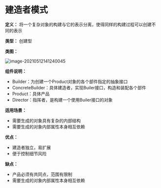 # 建造者模式

**定义：** 将一个复杂对象的构建与它的表示分离，使得同样的构建过程可以创建不同的表示

**类型：** 创建型

**类图：**

![image-20210512141240045](https://picgo-starry.oss-cn-beijing.aliyuncs.com/img/DesignPatter/Builder.png)

**组件说明：** 

- Builder：为创建一个Product对象的各个部件指定的抽象接口
- ConcreteBuilder：具体建造者，实现Builer接口，构造和装配各个部件
- Product：具体产品
- Director：指挥者，是构建一个使用Builer接口的对象

**适用场景：**

- 需要生成的对象具有复杂的内部结构
- 需要生成的对象内部属性本身相互依赖

**优点：**

- 建造者独立，易扩展
- 便于控制细节风险

**缺点：**

- 产品必须有共同点，范围有限制
- 需要生成的对象内部属性本身相互依赖